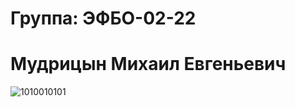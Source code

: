# Группа: ЭФБО-02-22 
# Мудрицын Михаил Евгеньевич

![1010010101](https://github.com/user-attachments/assets/b1f03cee-94bb-402e-8e8e-8bba033e3c6d)
